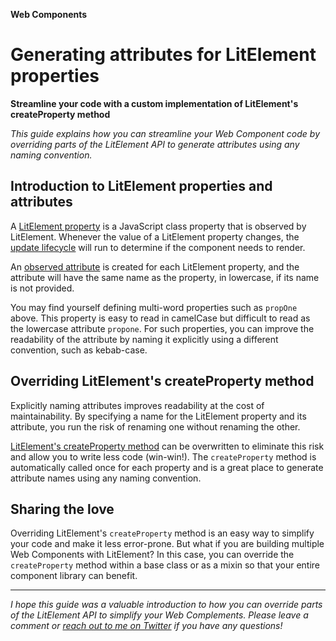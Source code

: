 **Web Components**
# Generating attributes for LitElement properties
**Streamline your code with a custom implementation of LitElement's createProperty method**

_This guide explains how you can streamline your Web Component code by overriding parts of the LitElement API to generate attributes using any naming convention._

## Introduction to LitElement properties and attributes
A [LitElement property](https://lit-element.polymer-project.org/guide/properties#overview) is a JavaScript class property that is observed by LitElement. Whenever the value of a LitElement property changes, the [update lifecycle](https://lit-element.polymer-project.org/guide/lifecycle#overview) will run to determine if the component needs to render.

An [observed attribute](https://lit-element.polymer-project.org/guide/properties#observed-attributes) is created for each LitElement property, and the attribute will have the same name as the property, in lowercase, if its name is not provided. 

<script src="https://gist.github.com/dayton-bobbitt/05759da77dd513f25d231cf124e4b5a6.js"></script>

You may find yourself defining multi-word properties such as `propOne` above. This property is easy to read in camelCase but difficult to read as the lowercase attribute `propone`. For such properties, you can improve the readability of the attribute by naming it explicitly using a different convention, such as kebab-case.

<script src="https://gist.github.com/dayton-bobbitt/cd0c235907eaee8fad6efbb542337bbb.js"></script>

## Overriding LitElement's createProperty method

Explicitly naming attributes improves readability at the cost of maintainability. By specifying a name for the LitElement property and its attribute, you run the risk of renaming one without renaming the other.

<script src="https://gist.github.com/dayton-bobbitt/becad2b8a96196e0fb520bbb90ca4ff4.js"></script>

[LitElement's createProperty method](https://lit-element.polymer-project.org/api/classes/_lib_updating_element_.updatingelement.html#createproperty) can be overwritten to eliminate this risk and allow you to write less code (win-win!). The `createProperty` method is automatically called once for each property and is a great place to generate attribute names using any naming convention.

<script src="https://gist.github.com/dayton-bobbitt/ea52024335c1a674233810c8caf9e9d0.js"></script>

## Sharing the love

Overriding LitElement's `createProperty` method is an easy way to simplify your code and make it less error-prone. But what if you are building multiple Web Components with LitElement? In this case, you can override the `createProperty` method within a base class or as a mixin so that your entire component library can benefit.

<script src="https://stackblitz.com/edit/deriving-lit-element-attributes?embed=1&file=src%2Fmixins%2Fkebab-case-attributes.ts&hideNavigation=1"></script>

---

_I hope this guide was a valuable introduction to how you can override parts of the LitElement API to simplify your Web Complements. Please leave a comment or [reach out to me on Twitter](https://twitter.com/DaytonBobbitt) if you have any questions!_
